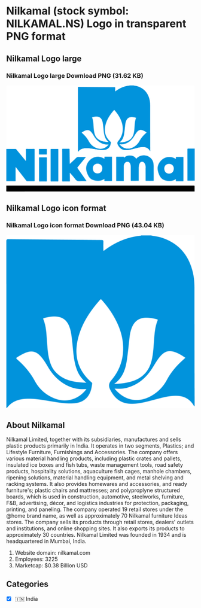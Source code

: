 # Nilkamal (stock symbol: NILKAMAL.NS) Logo in transparent PNG format

## Nilkamal Logo large

### Nilkamal Logo large Download PNG (31.62 KB)

![Nilkamal Logo large Download PNG (31.62 KB)](/img/orig/NILKAMAL.NS_BIG-fccaa894.png)

## Nilkamal Logo icon format

### Nilkamal Logo icon format Download PNG (43.04 KB)

![Nilkamal Logo icon format Download PNG (43.04 KB)](/img/orig/NILKAMAL.NS-56d71d17.png)

## About Nilkamal

Nilkamal Limited, together with its subsidiaries, manufactures and sells plastic products primarily in India. It operates in two segments, Plastics; and Lifestyle Furniture, Furnishings and Accessories. The company offers various material handling products, including plastic crates and pallets, insulated ice boxes and fish tubs, waste management tools, road safety products, hospitality solutions, aquaculture fish cages, manhole chambers, ripening solutions, material handling equipment, and metal shelving and racking systems. It also provides homewares and accessories, and ready furniture's; plastic chairs and mattresses; and polyproplyne structured boards, which is used in construction, automotive, steelworks, furniture, F&B, advertising, décor, and logistics industries for protection, packaging, printing, and paneling. The company operated 19 retail stores under the @home brand name, as well as approximately 70 Nilkamal furniture Ideas stores. The company sells its products through retail stores, dealers' outlets and institutions, and online shopping sites. It also exports its products to approximately 30 countries. Nilkamal Limited was founded in 1934 and is headquartered in Mumbai, India.

1. Website domain: nilkamal.com
2. Employees: 3225
3. Marketcap: $0.38 Billion USD


## Categories
- [x] 🇮🇳 India

